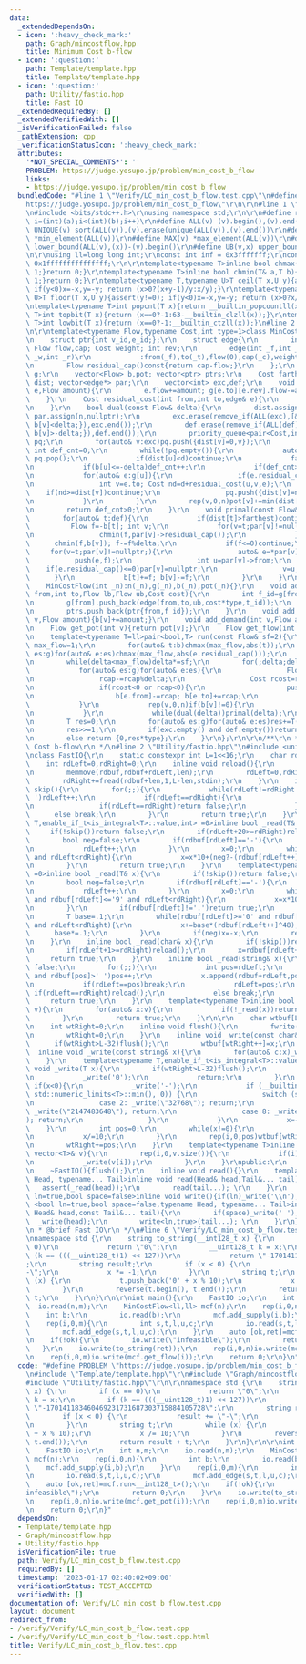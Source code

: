 ```yaml
---
data:
  _extendedDependsOn:
  - icon: ':heavy_check_mark:'
    path: Graph/mincostflow.hpp
    title: Minimum Cost b-flow
  - icon: ':question:'
    path: Template/template.hpp
    title: Template/template.hpp
  - icon: ':question:'
    path: Utility/fastio.hpp
    title: Fast IO
  _extendedRequiredBy: []
  _extendedVerifiedWith: []
  _isVerificationFailed: false
  _pathExtension: cpp
  _verificationStatusIcon: ':heavy_check_mark:'
  attributes:
    '*NOT_SPECIAL_COMMENTS*': ''
    PROBLEM: https://judge.yosupo.jp/problem/min_cost_b_flow
    links:
    - https://judge.yosupo.jp/problem/min_cost_b_flow
  bundledCode: "#line 1 \"Verify/LC_min_cost_b_flow.test.cpp\"\n#define PROBLEM \"\
    https://judge.yosupo.jp/problem/min_cost_b_flow\"\r\n\r\n#line 1 \"Template/template.hpp\"\
    \n#include <bits/stdc++.h>\r\nusing namespace std;\r\n\r\n#define rep(i,a,b) for(int\
    \ i=(int)(a);i<(int)(b);i++)\r\n#define ALL(v) (v).begin(),(v).end()\r\n#define\
    \ UNIQUE(v) sort(ALL(v)),(v).erase(unique(ALL(v)),(v).end())\r\n#define MIN(v)\
    \ *min_element(ALL(v))\r\n#define MAX(v) *max_element(ALL(v))\r\n#define LB(v,x)\
    \ lower_bound(ALL(v),(x))-(v).begin()\r\n#define UB(v,x) upper_bound(ALL(v),(x))-(v).begin()\r\
    \n\r\nusing ll=long long int;\r\nconst int inf = 0x3fffffff;\r\nconst ll INF =\
    \ 0x1fffffffffffffff;\r\n\r\ntemplate<typename T>inline bool chmax(T& a,T b){if(a<b){a=b;return\
    \ 1;}return 0;}\r\ntemplate<typename T>inline bool chmin(T& a,T b){if(a>b){a=b;return\
    \ 1;}return 0;}\r\ntemplate<typename T,typename U>T ceil(T x,U y){assert(y!=0);\
    \ if(y<0)x=-x,y=-y; return (x>0?(x+y-1)/y:x/y);}\r\ntemplate<typename T,typename\
    \ U>T floor(T x,U y){assert(y!=0); if(y<0)x=-x,y=-y; return (x>0?x/y:(x-y+1)/y);}\r\
    \ntemplate<typename T>int popcnt(T x){return __builtin_popcountll(x);}\r\ntemplate<typename\
    \ T>int topbit(T x){return (x==0?-1:63-__builtin_clzll(x));}\r\ntemplate<typename\
    \ T>int lowbit(T x){return (x==0?-1:__builtin_ctzll(x));}\n#line 2 \"Graph/mincostflow.hpp\"\
    \n\r\ntemplate<typename Flow,typename Cost,int type=1>class MinCostFlow{ //Maximize=-1\r\
    \n    struct ptr{int v_id,e_id;};\r\n    struct edge{\r\n        int from,to;\
    \ Flow flow,cap; Cost weight; int rev;\r\n        edge(int _f,int _t,Flow _c,Cost\
    \ _w,int _r)\r\n            :from(_f),to(_t),flow(0),cap(_c),weight(_w),rev(_r){}\r\
    \n        Flow residual_cap()const{return cap-flow;}\r\n    };\r\n    int n; vector<vector<edge>>\
    \ g;\r\n    vector<Flow> b,pot; vector<ptr> ptrs;\r\n    Cost farthest; vector<Cost>\
    \ dist; vector<edge*> par;\r\n    vector<int> exc,def;\r\n    void push(edge&\
    \ e,Flow amount){\r\n        e.flow+=amount; g[e.to][e.rev].flow-=amount;\r\n\
    \    }\r\n    Cost residual_cost(int from,int to,edge& e){\r\n        return e.weight+pot[from]-pot[to];\r\
    \n    }\r\n    bool dual(const Flow& delta){\r\n        dist.assign(n,numeric_limits<Cost>::max());\
    \ par.assign(n,nullptr);\r\n        exc.erase(remove_if(ALL(exc),[&](int v){return\
    \ b[v]<delta;}),exc.end());\r\n        def.erase(remove_if(ALL(def),[&](int v){return\
    \ b[v]>-delta;}),def.end());\r\n        priority_queue<pair<Cost,int>,vector<pair<Cost,int>>,greater<>>\
    \ pq;\r\n        for(auto& v:exc)pq.push({dist[v]=0,v});\r\n        farthest=0;\
    \ int def_cnt=0;\r\n        while(!pq.empty()){\r\n            auto [d,u]=pq.top();\
    \ pq.pop();\r\n            if(dist[u]<d)continue;\r\n            farthest=d;\r\
    \n            if(b[u]<=-delta)def_cnt++;\r\n            if(def_cnt>=(int)def.size())break;\r\
    \n            for(auto& e:g[u]){\r\n                if(e.residual_cap()<delta)continue;\r\
    \n                int v=e.to; Cost nd=d+residual_cost(u,v,e);\r\n            \
    \    if(nd>=dist[v])continue;\r\n                pq.push({dist[v]=nd,v}); par[v]=&e;\r\
    \n            }\r\n        }\r\n        rep(v,0,n)pot[v]+=min(dist[v],farthest);\r\
    \n        return def_cnt>0;\r\n    }\r\n    void primal(const Flow& delta){\r\n\
    \        for(auto& t:def){\r\n            if(dist[t]>farthest)continue;\r\n  \
    \          Flow f=-b[t]; int v;\r\n            for(v=t;par[v]!=nullptr;v=par[v]->from){\r\
    \n                chmin(f,par[v]->residual_cap());\r\n            }\r\n      \
    \      chmin(f,b[v]); f-=f%delta;\r\n            if(f<=0)continue;\r\n       \
    \     for(v=t;par[v]!=nullptr;){\r\n                auto& e=*par[v];\r\n     \
    \           push(e,f);\r\n                int u=par[v]->from;\r\n            \
    \    if(e.residual_cap()<=0)par[v]=nullptr;\r\n                v=u;\r\n      \
    \      }\r\n            b[t]+=f; b[v]-=f;\r\n        }\r\n    }\r\npublic:\r\n\
    \    MinCostFlow(int _n):n(_n),g(_n),b(_n),pot(_n){}\r\n    void add_edge(int\
    \ from,int to,Flow lb,Flow ub,Cost cost){\r\n        int f_id=g[from].size(),t_id=(from==to?f_id+1:g[to].size());\r\
    \n        g[from].push_back(edge(from,to,ub,cost*type,t_id));\r\n        g[to].push_back(edge(to,from,-lb,-cost*type,f_id));\r\
    \n        ptrs.push_back(ptr{from,f_id});\r\n    }\r\n    void add_supply(int\
    \ v,Flow amount){b[v]+=amount;}\r\n    void add_demand(int v,Flow amount){b[v]-=amount;}\r\
    \n    Flow get_pot(int v){return pot[v];}\r\n    Flow get_flow(int v){return g[ptrs[v].v_id][ptrs[v].e_id].flow;}\r\
    \n    template<typename T=ll>pair<bool,T> run(const Flow& sf=2){\r\n        Flow\
    \ max_flow=1;\r\n        for(auto& t:b)chmax(max_flow,abs(t));\r\n        for(auto&\
    \ es:g)for(auto& e:es)chmax(max_flow,abs(e.residual_cap()));\r\n        Flow delta=1;\r\
    \n        while(delta<max_flow)delta*=sf;\r\n        for(;delta;delta/=sf){\r\n\
    \            for(auto& es:g)for(auto& e:es){\r\n                Flow rcap=e.residual_cap();\r\
    \n                rcap-=rcap%delta;\r\n                Cost rcost=residual_cost(e.from,e.to,e);\r\
    \n                if(rcost<0 or rcap<0){\r\n                    push(e,rcap);\r\
    \n                    b[e.from]-=rcap; b[e.to]+=rcap;\r\n                }\r\n\
    \            }\r\n            rep(v,0,n)if(b[v]!=0){\r\n                (b[v]>0?exc:def).push_back(v);\r\
    \n            }\r\n            while(dual(delta))primal(delta);\r\n        }\r\
    \n        T res=0;\r\n        for(auto& es:g)for(auto& e:es)res+=T(e.flow)*T(e.weight);\r\
    \n        res>>=1;\r\n        if(exc.empty() and def.empty())return {1,res*type};\r\
    \n        else return {0,res*type};\r\n    }\r\n};\r\n\r\n/**\r\n * @brief Minimum\
    \ Cost b-flow\r\n */\n#line 2 \"Utility/fastio.hpp\"\n#include <unistd.h>\r\n\r\
    \nclass FastIO{\r\n    static constexpr int L=1<<16;\r\n    char rdbuf[L];\r\n\
    \    int rdLeft=0,rdRight=0;\r\n    inline void reload(){\r\n        int len=rdRight-rdLeft;\r\
    \n        memmove(rdbuf,rdbuf+rdLeft,len);\r\n        rdLeft=0,rdRight=len;\r\n\
    \        rdRight+=fread(rdbuf+len,1,L-len,stdin);\r\n    }\r\n    inline bool\
    \ skip(){\r\n        for(;;){\r\n            while(rdLeft!=rdRight and rdbuf[rdLeft]<='\
    \ ')rdLeft++;\r\n            if(rdLeft==rdRight){\r\n                reload();\r\
    \n                if(rdLeft==rdRight)return false;\r\n            }\r\n      \
    \      else break;\r\n        }\r\n        return true;\r\n    }\r\n    template<typename\
    \ T,enable_if_t<is_integral<T>::value,int> =0>inline bool _read(T& x){\r\n   \
    \     if(!skip())return false;\r\n        if(rdLeft+20>=rdRight)reload();\r\n\
    \        bool neg=false;\r\n        if(rdbuf[rdLeft]=='-'){\r\n            neg=true;\r\
    \n            rdLeft++;\r\n        }\r\n        x=0;\r\n        while(rdbuf[rdLeft]>='0'\
    \ and rdLeft<rdRight){\r\n            x=x*10+(neg?-(rdbuf[rdLeft++]^48):(rdbuf[rdLeft++]^48));\r\
    \n        }\r\n        return true;\r\n    }\r\n    template<typename T,enable_if_t<is_floating_point<T>::value,int>\
    \ =0>inline bool _read(T& x){\r\n        if(!skip())return false;\r\n        if(rdLeft+20>=rdRight)reload();\r\
    \n        bool neg=false;\r\n        if(rdbuf[rdLeft]=='-'){\r\n            neg=true;\r\
    \n            rdLeft++;\r\n        }\r\n        x=0;\r\n        while(rdbuf[rdLeft]>='0'\
    \ and rdbuf[rdLeft]<='9' and rdLeft<rdRight){\r\n            x=x*10+(rdbuf[rdLeft++]^48);\r\
    \n        }\r\n        if(rdbuf[rdLeft]!='.')return true;\r\n        rdLeft++;\r\
    \n        T base=.1;\r\n        while(rdbuf[rdLeft]>='0' and rdbuf[rdLeft]<='9'\
    \ and rdLeft<rdRight){\r\n            x+=base*(rdbuf[rdLeft++]^48);\r\n      \
    \      base*=.1;\r\n        }\r\n        if(neg)x=-x;\r\n        return true;\r\
    \n    }\r\n    inline bool _read(char& x){\r\n        if(!skip())return false;\r\
    \n        if(rdLeft+1>=rdRight)reload();\r\n        x=rdbuf[rdLeft++];\r\n   \
    \     return true;\r\n    }\r\n    inline bool _read(string& x){\r\n        if(!skip())return\
    \ false;\r\n        for(;;){\r\n            int pos=rdLeft;\r\n            while(pos<rdRight\
    \ and rdbuf[pos]>' ')pos++;\r\n            x.append(rdbuf+rdLeft,pos-rdLeft);\r\
    \n            if(rdLeft==pos)break;\r\n            rdLeft=pos;\r\n           \
    \ if(rdLeft==rdRight)reload();\r\n            else break;\r\n        }\r\n   \
    \     return true;\r\n    }\r\n    template<typename T>inline bool _read(vector<T>&\
    \ v){\r\n        for(auto& x:v){\r\n            if(!_read(x))return false;\r\n\
    \        }\r\n        return true;\r\n    }\r\n\r\n    char wtbuf[L],tmp[50];\r\
    \n    int wtRight=0;\r\n    inline void flush(){\r\n        fwrite(wtbuf,1,wtRight,stdout);\r\
    \n        wtRight=0;\r\n    }\r\n    inline void _write(const char& x){\r\n  \
    \      if(wtRight>L-32)flush();\r\n        wtbuf[wtRight++]=x;\r\n    }\r\n  \
    \  inline void _write(const string& x){\r\n        for(auto& c:x)_write(c);\r\n\
    \    }\r\n    template<typename T,enable_if_t<is_integral<T>::value,int> =0>inline\
    \ void _write(T x){\r\n        if(wtRight>L-32)flush();\r\n        if(x==0){\r\
    \n            _write('0');\r\n            return;\r\n        }\r\n        else\
    \ if(x<0){\r\n            _write('-');\r\n            if (__builtin_expect(x ==\
    \ std::numeric_limits<T>::min(), 0)) {\r\n                switch (sizeof(x)) {\r\
    \n                case 2: _write(\"32768\"); return;\r\n                case 4:\
    \ _write(\"2147483648\"); return;\r\n                case 8: _write(\"9223372036854775808\"\
    ); return;\r\n                }\r\n            }\r\n            x=-x;\r\n    \
    \    }\r\n        int pos=0;\r\n        while(x!=0){\r\n            tmp[pos++]=char((x%10)|48);\r\
    \n            x/=10;\r\n        }\r\n        rep(i,0,pos)wtbuf[wtRight+i]=tmp[pos-1-i];\r\
    \n        wtRight+=pos;\r\n    }\r\n    template<typename T>inline void _write(const\
    \ vector<T>& v){\r\n        rep(i,0,v.size()){\r\n            if(i)_write(' ');\r\
    \n            _write(v[i]);\r\n        }\r\n    }\r\npublic:\r\n    FastIO(){}\r\
    \n    ~FastIO(){flush();}\r\n    inline void read(){}\r\n    template <typename\
    \ Head, typename... Tail>inline void read(Head& head,Tail&... tail){\r\n     \
    \   assert(_read(head));\r\n        read(tail...); \r\n    }\r\n    template<bool\
    \ ln=true,bool space=false>inline void write(){if(ln)_write('\\n');}\r\n    template\
    \ <bool ln=true,bool space=false,typename Head, typename... Tail>inline void write(const\
    \ Head& head,const Tail&... tail){\r\n        if(space)_write(' ');\r\n      \
    \  _write(head);\r\n        write<ln,true>(tail...); \r\n    }\r\n};\r\n\r\n/**\r\
    \n * @brief Fast IO\r\n */\n#line 6 \"Verify/LC_min_cost_b_flow.test.cpp\"\n\r\
    \nnamespace std {\r\n    string to_string(__int128_t x) {\r\n        if (x ==\
    \ 0)\r\n            return \"0\";\r\n        __uint128_t k = x;\r\n        if\
    \ (k == (((__uint128_t)1) << 127))\r\n            return \"-170141183460469231731687303715884105728\"\
    ;\r\n        string result;\r\n        if (x < 0) {\r\n            result += \"\
    -\";\r\n            x *= -1;\r\n        }\r\n        string t;\r\n        while\
    \ (x) {\r\n            t.push_back('0' + x % 10);\r\n            x /= 10;\r\n\
    \        }\r\n        reverse(t.begin(), t.end());\r\n        return result +\
    \ t;\r\n    }\r\n}\r\n\r\nint main(){\r\n    FastIO io;\r\n    int n,m;\r\n  \
    \  io.read(n,m);\r\n    MinCostFlow<ll,ll> mcf(n);\r\n    rep(i,0,n){\r\n    \
    \    int b;\r\n        io.read(b);\r\n        mcf.add_supply(i,b);\r\n    }\r\n\
    \    rep(i,0,m){\r\n        int s,t,l,u,c;\r\n        io.read(s,t,l,u,c);\r\n\
    \        mcf.add_edge(s,t,l,u,c);\r\n    }\r\n    auto [ok,ret]=mcf.run<__int128_t>();\r\
    \n    if(!ok){\r\n        io.write(\"infeasible\");\r\n        return 0;\r\n \
    \   }\r\n    io.write(to_string(ret));\r\n    rep(i,0,n)io.write(mcf.get_pot(i));\r\
    \n    rep(i,0,m)io.write(mcf.get_flow(i));\r\n    return 0;\r\n}\n"
  code: "#define PROBLEM \"https://judge.yosupo.jp/problem/min_cost_b_flow\"\r\n\r\
    \n#include \"Template/template.hpp\"\r\n#include \"Graph/mincostflow.hpp\"\r\n\
    #include \"Utility/fastio.hpp\"\r\n\r\nnamespace std {\r\n    string to_string(__int128_t\
    \ x) {\r\n        if (x == 0)\r\n            return \"0\";\r\n        __uint128_t\
    \ k = x;\r\n        if (k == (((__uint128_t)1) << 127))\r\n            return\
    \ \"-170141183460469231731687303715884105728\";\r\n        string result;\r\n\
    \        if (x < 0) {\r\n            result += \"-\";\r\n            x *= -1;\r\
    \n        }\r\n        string t;\r\n        while (x) {\r\n            t.push_back('0'\
    \ + x % 10);\r\n            x /= 10;\r\n        }\r\n        reverse(t.begin(),\
    \ t.end());\r\n        return result + t;\r\n    }\r\n}\r\n\r\nint main(){\r\n\
    \    FastIO io;\r\n    int n,m;\r\n    io.read(n,m);\r\n    MinCostFlow<ll,ll>\
    \ mcf(n);\r\n    rep(i,0,n){\r\n        int b;\r\n        io.read(b);\r\n    \
    \    mcf.add_supply(i,b);\r\n    }\r\n    rep(i,0,m){\r\n        int s,t,l,u,c;\r\
    \n        io.read(s,t,l,u,c);\r\n        mcf.add_edge(s,t,l,u,c);\r\n    }\r\n\
    \    auto [ok,ret]=mcf.run<__int128_t>();\r\n    if(!ok){\r\n        io.write(\"\
    infeasible\");\r\n        return 0;\r\n    }\r\n    io.write(to_string(ret));\r\
    \n    rep(i,0,n)io.write(mcf.get_pot(i));\r\n    rep(i,0,m)io.write(mcf.get_flow(i));\r\
    \n    return 0;\r\n}"
  dependsOn:
  - Template/template.hpp
  - Graph/mincostflow.hpp
  - Utility/fastio.hpp
  isVerificationFile: true
  path: Verify/LC_min_cost_b_flow.test.cpp
  requiredBy: []
  timestamp: '2023-01-17 02:40:02+09:00'
  verificationStatus: TEST_ACCEPTED
  verifiedWith: []
documentation_of: Verify/LC_min_cost_b_flow.test.cpp
layout: document
redirect_from:
- /verify/Verify/LC_min_cost_b_flow.test.cpp
- /verify/Verify/LC_min_cost_b_flow.test.cpp.html
title: Verify/LC_min_cost_b_flow.test.cpp
---
```

